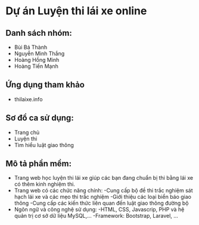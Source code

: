 # Dự án Luyện thi lái xe online

## Danh sách nhóm:
+ Bùi Bá Thành
+ Nguyễn Minh Thắng
+ Hoàng Hồng Minh
+ Hoàng Tiến Mạnh

## Ứng dụng tham khảo 
+ thilaixe.info
## Sơ đồ ca sử dụng:
+ Trang chủ
+ Luyện thi
+ Tìm hiểu luật giao thông
## Mô tả phần mềm:
+ Trang web học luyện thi lái xe giúp các bạn đang chuẩn bị thi bằng lái xe có thêm kinh nghiệm thi.
+ Trang web có các chức năng chính:
-Cung cấp bộ đề thi trắc nghiệm sát hạch lái xe và các mẹo thi trắc nghiệm
-Giới thiệu các loại biển báo giao thông
-Cung cấp các kiến thức liên quan đến luật giao thông đường bộ
+ Ngôn ngữ và công nghệ sử dụng:
-HTML, CSS, Javascrip, PHP và hệ quản trị cơ sở dữ liệu MySQL,...
-Framework: Bootstrap, Laravel, ...


